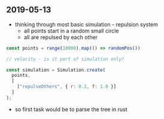 ## 2019-05-13

- thinking through most basic simulation - repulsion system
  - all points start in a random small circle
  - all are repulsed by each other

```js
const points = range(10000).map(() => randomPos())

// velocity - is it part of simulation only?

const simulation = Simulation.create(
  points,
  [
    ["repulseOthers", { r: 0.2, f: 1.0 }]
  ]
);
```

- so first task would be to parse the tree in rust
